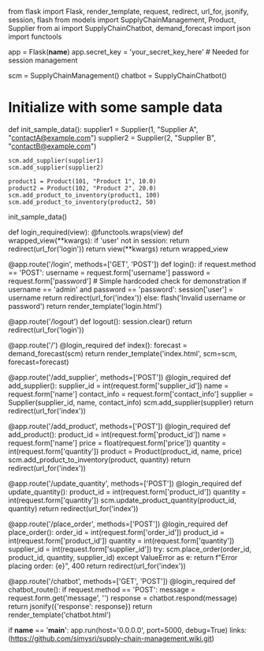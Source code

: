 
from flask import Flask, render_template, request, redirect, url_for, jsonify, session, flash
from models import SupplyChainManagement, Product, Supplier
from ai import SupplyChainChatbot, demand_forecast
import json
import functools

app = Flask(__name__)
app.secret_key = 'your_secret_key_here'  # Needed for session management

scm = SupplyChainManagement()
chatbot = SupplyChainChatbot()

# Initialize with some sample data
def init_sample_data():
    supplier1 = Supplier(1, "Supplier A", "contactA@example.com")
    supplier2 = Supplier(2, "Supplier B", "contactB@example.com")

    scm.add_supplier(supplier1)
    scm.add_supplier(supplier2)

    product1 = Product(101, "Product 1", 10.0)
    product2 = Product(102, "Product 2", 20.0)
    scm.add_product_to_inventory(product1, 100)
    scm.add_product_to_inventory(product2, 50)

init_sample_data()

def login_required(view):
    @functools.wraps(view)
    def wrapped_view(**kwargs):
        if 'user' not in session:
            return redirect(url_for('login'))
        return view(**kwargs)
    return wrapped_view

@app.route('/login', methods=['GET', 'POST'])
def login():
    if request.method == 'POST':
        username = request.form['username']
        password = request.form['password']
        # Simple hardcoded check for demonstration
        if username == 'admin' and password == 'password':
            session['user'] = username
            return redirect(url_for('index'))
        else:
            flash('Invalid username or password')
    return render_template('login.html')

@app.route('/logout')
def logout():
    session.clear()
    return redirect(url_for('login'))

@app.route('/')
@login_required
def index():
    forecast = demand_forecast(scm)
    return render_template('index.html', scm=scm, forecast=forecast)

@app.route('/add_supplier', methods=['POST'])
@login_required
def add_supplier():
    supplier_id = int(request.form['supplier_id'])
    name = request.form['name']
    contact_info = request.form['contact_info']
    supplier = Supplier(supplier_id, name, contact_info)
    scm.add_supplier(supplier)
    return redirect(url_for('index'))

@app.route('/add_product', methods=['POST'])
@login_required
def add_product():
    product_id = int(request.form['product_id'])
    name = request.form['name']
    price = float(request.form['price'])
    quantity = int(request.form['quantity'])
    product = Product(product_id, name, price)
    scm.add_product_to_inventory(product, quantity)
    return redirect(url_for('index'))

@app.route('/update_quantity', methods=['POST'])
@login_required
def update_quantity():
    product_id = int(request.form['product_id'])
    quantity = int(request.form['quantity'])
    scm.update_product_quantity(product_id, quantity)
    return redirect(url_for('index'))

@app.route('/place_order', methods=['POST'])
@login_required
def place_order():
    order_id = int(request.form['order_id'])
    product_id = int(request.form['product_id'])
    quantity = int(request.form['quantity'])
    supplier_id = int(request.form['supplier_id'])
    try:
        scm.place_order(order_id, product_id, quantity, supplier_id)
    except ValueError as e:
        return f"Error placing order: {e}", 400
    return redirect(url_for('index'))

@app.route('/chatbot', methods=['GET', 'POST'])
@login_required
def chatbot_route():
    if request.method == 'POST':
        message = request.form.get('message', '')
        response = chatbot.respond(message)
        return jsonify({'response': response})
    return render_template('chatbot.html')

if __name__ == '__main__':
    app.run(host='0.0.0.0', port=5000, debug=True)
links:(https://github.com/simysri/supply-chain-management.wiki.git)
